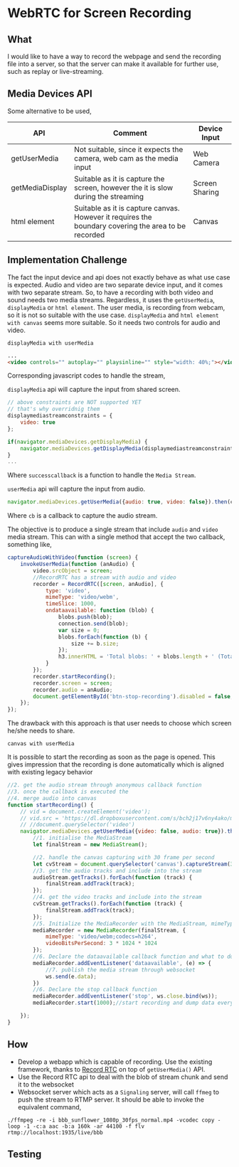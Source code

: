 # WebRTC for Screen Recording
## What
I would like to have a way to record the webpage and send the recording  file into a server, so that the server can
make it available for further use, such as replay or live-streaming.
## Media Devices API
Some alternative to be used,


| API             | Comment                                                                                                  | Device Input   |
|-----------------|----------------------------------------------------------------------------------------------------------|----------------|
| getUserMedia    | Not suitable, since it expects the camera, web cam as the media input                                    | Web Camera     |
| getMediaDisplay | Suitable as it is capture the screen, however the it is slow during the streaming                        | Screen Sharing |
| html element    | Suitable as it is capture canvas. However it requires the <br/>boundary covering the area to be recorded | Canvas         |

## Implementation Challenge
The fact the input device and api does not exactly behave as what use case is expected.
Audio and video are two separate device input, and it comes with two separate stream.
So, to have a recording with both video and sound needs two media streams.
Regardless, it uses the `getUserMedia`, `displayMedia` or `html element`.
The user media, is recording from webcam, so it is not so suitable with the use case.
`displayMedia` and `html element with canvas` seems more suitable.
So it needs two controls for audio and video. 

`displayMedia with userMedia`
 

```html
...
<video controls="" autoplay="" playsinline="" style="width: 40%;"></video>
```
Corresponding javascript codes to handle the stream,

`displayMedia` api will capture the input from shared screen.

```javascript
// above constraints are NOT supported YET
// that's why overridnig them
displaymediastreamconstraints = {
    video: true
};

if(navigator.mediaDevices.getDisplayMedia) {
    navigator.mediaDevices.getDisplayMedia(displaymediastreamconstraints).then(successcallback).catch(error);
}
...

```
Where `successcallback` is a function to handle the `Media Stream`.

`userMedia` api will capture the input from audio.

```javascript
navigator.mediaDevices.getUserMedia({audio: true, video: false}).then(cb);
```

Where `cb` is a callback to capture the audio stream.

The objective is to produce a single stream that include `audio` and `video` media stream.
This can with a single method that accept the two callback, something like,

```javascript
captureAudioWithVideo(function (screen) {
    invokeUserMedia(function (anAudio) {
        video.srcObject = screen;
        //RecordRTC has a stream with audio and video
        recorder = RecordRTC([screen, anAudio], {
            type: 'video',
            mimeType: 'video/webm',
            timeSlice: 1000,
            ondataavailable: function (blob) {
                blobs.push(blob);
                connection.send(blob);
                var size = 0;
                blobs.forEach(function (b) {
                    size += b.size;
                });
                h3.innerHTML = 'Total blobs: ' + blobs.length + ' (Total size: ' + bytesToSize(size) + ')';
            }
        });
        recorder.startRecording();
        recorder.screen = screen;
        recorder.audio = anAudio;
        document.getElementById('btn-stop-recording').disabled = false;
    });
});
```
The drawback with this approach is that user needs to choose which screen he/she needs to share.

`canvas with userMedia`

It is possible to start the recording as soon as the page is opened. This gives impression that the recording is done
automatically which is aligned with existing legacy behavior
```javascript
//2. get the audio stream through anonymous callback function
//3. once the callback is executed the
//4. merge audio into canvas
function startRecording() {
    // vid = document.createElement('video');
    // vid.src = 'https://dl.dropboxusercontent.com/s/bch2j17v6ny4ako/movie720p.mp4';
    // //document.querySelector('video')
    navigator.mediaDevices.getUserMedia({video: false, audio: true}).then(function (audioStream) {
        //1. initialise the MediaStream
        let finalStream = new MediaStream();

        //2. handle the canvas capturing with 30 frame per second
        let cvStream = document.querySelector('canvas').captureStream(30);//30 fps
        //3. get the audio tracks and include into the stream
        audioStream.getTracks().forEach(function (track) {
            finalStream.addTrack(track);
        });
        //4. get the video tracks and include into the stream
        cvStream.getTracks().forEach(function (track) {
            finalStream.addTrack(track);
        });
        //5. Initialize the MediaRecorder with the MediaStream, mimeType and 3MB per seconds of video
        mediaRecorder = new MediaRecorder(finalStream, {
            mimeType: 'video/webm;codecs=h264',
            videoBitsPerSecond: 3 * 1024 * 1024
        });
        //6. Declare the dataavailable callback function and what to do upon dataavailable triggered.
        mediaRecorder.addEventListener('dataavailable', (e) => {
            //7. publish the media stream through websocket
            ws.send(e.data);
        })
        //6. Declare the stop callback function
        mediaRecorder.addEventListener('stop', ws.close.bind(ws));
        mediaRecorder.start(1000);//start recording and dump data every second

    });
}
```

## How
* Develop a webapp which is capable of recording. Use the existing framework, 
thanks to [Record RTC](https://github.com/muaz-khan/WebRTC-Experiment/tree/master/RecordRTC)
on top of `getUserMedia()` API.
* Use the Record RTC api to deal with the blob of stream chunk and send it to the websocket
* Websocket server which acts as a `Signaling` server, will call `ffmeg` to push the stream to RTMP server. 
It should be able to invoke the equivalent command,
```shell
./ffmpeg -re -i bbb_sunflower_1080p_30fps_normal.mp4 -vcodec copy -loop -1 -c:a aac -b:a 160k -ar 44100 -f flv rtmp://localhost:1935/live/bbb
```




## Testing


